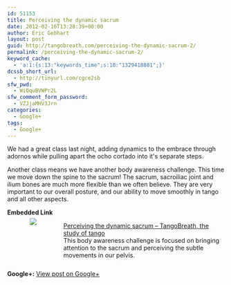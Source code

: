 ```yaml
---
id: 51153
title: Perceiving the dynamic sacrum
date: 2012-02-16T13:28:39+00:00
author: Eric Gebhart
layout: post
guid: http://tangobreath.com/perceiving-the-dynamic-sacrum-2/
permalink: /perceiving-the-dynamic-sacrum-2/
keyword_cache:
  - 'a:1:{s:13:"keywords_time";s:10:"1329418801";}'
dcssb_short_url:
  - http://tinyurl.com/cgce2sb
sfw_pwd:
  - WiQquBVWPr2L
sfw_comment_form_password:
  - VZJjaMHV3Jrn
categories:
  - Google+
tags:
  - Google+
---
```

We had a great class last night, adding dynamics to the embrace through adornos while pulling apart the ocho cortado into it's separate steps. 

Another class means we have another body awareness challenge. This time we move down the spine to the sacrum! The sacrum, sacroiliac joint and ilium bones are much more flexible than we often believe. They are very important to our overall posture, and our ability to move smoothly in tango and all other aspects.

<p style='clear:both;'>
  <p style='margin-bottom:5px;'>
    <strong>Embedded Link</strong>
  </p>
  
  <div style='height:120px;width:120px;overflow:hidden;float:left;margin-top:0px;padding-top:0px;margin-right:10px;vertical-align:top;text-align:center;clear:both;'>
    <img style='max-width:none;' src='https://images0-focus-opensocial.googleusercontent.com/gadgets/proxy?container=focus&#038;gadget=a&#038;resize_h=100&#038;url=http%3A%2F%2Ftangobreath.com%2Fwp-content%2Fuploads%2F2012%2F02%2FSI_joint.png' border='0' />
  </div>
  
  <p>
    <a href='http://tangobreath.com/perceiving-the-dynamic-sacrum/'>Perceiving the dynamic sacrum &#8211; TangoBreath, the study of tango</a><br /> This body awareness challenge is focused on bringing attention to the sacrum and perceiving the subtle movements in our pelvis.
  </p>
  
  <p style='clear:both;'>
    <strong>Google+:</strong> <a href='https://plus.google.com/113145648275577627533/posts/QKZQ6x1F8B4' target='_new'>View post on Google+</a>
  </p>